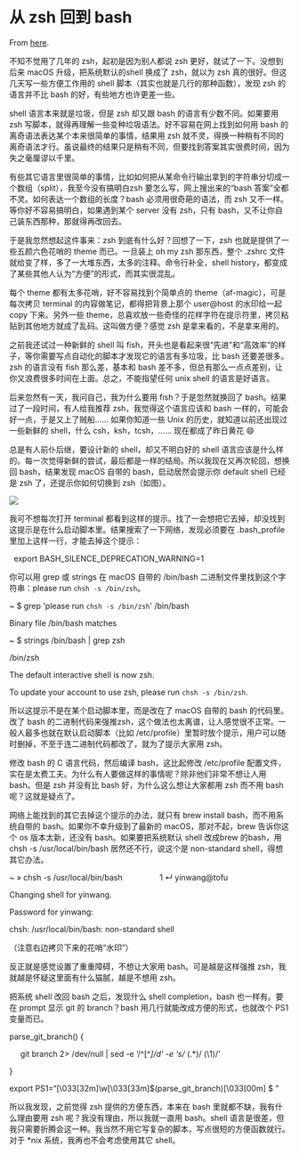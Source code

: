 # 从 zsh 回到 bash

From [here](https://yinwang1.substack.com/p/zsh-bash).

不知不觉用了几年的 zsh，起初是因为别人都说 zsh 更好，就试了一下。没想到后来 macOS 升级，把系统默认的shell 换成了 zsh，就以为 zsh 真的很好。但这几天写一些方便工作用的 shell 脚本（其实也就是几行的那种函数），发现 zsh 的语言并不比 bash 的好，有些地方也许更差一些。

shell 语言本来就是垃圾，但是 zsh 却又跟 bash 的语言有少数不同。如果要用 zsh 写脚本，就得再理解一些变种垃圾语法。好不容易在网上找到如何用 bash 的离奇语法表达某个本来很简单的事情，结果用 zsh 就不灵，得换一种稍有不同的离奇语法才行。虽说最终的结果只是稍有不同，但要找到答案其实很费时间，因为失之毫厘谬以千里。

有些其它语言里很简单的事情，比如如何把从某命令行输出拿到的字符串分切成一个数组（split），我至今没有搞明白zsh 要怎么写，网上搜出来的“bash 答案”全都不灵。如何表达一个数组的长度？bash 必须用很奇葩的语法，而 zsh 又不一样。等你好不容易搞明白，如果遇到某个 server 没有 zsh，只有 bash，又不让你自己装东西那种，那就得再改回去。

于是我忽然想起这件事来：zsh 到底有什么好？回想了一下，zsh 也就是提供了一些五颜六色花哨的 theme 而已。一旦装上 oh my zsh 那东西，整个 .zshrc 文件就给变了样，多了一大堆东西，太多的注释。命令行补全，shell history，都变成了某些其他人认为“方便”的形式，而其实很混乱。

每个 theme 都有太多花哨，好不容易找到个简单点的 theme（af-magic），可是每次拷贝 terminal 的内容做笔记，都得把背景上那个 user@host 的水印给一起 copy 下来。另外一些 theme，总喜欢放一些奇怪的花样字符在提示符里，拷贝粘贴到其他地方就成了乱码。这叫做方便？感觉 zsh 是拿来看的，不是拿来用的。

之前我还试过一种新鲜的 shell 叫 fish，开头也是看起来很“先进”和“高效率”的样子，等你需要写点自动化的脚本才发现它的语言有多垃圾，比 bash 还要差很多。zsh 的语言没有 fish 那么差，基本和 bash 差不多，但总有那么一点点差别，让你又浪费很多时间在上面。总之，不能指望任何 unix shell 的语言是好语言。

后来忽然有一天，我问自己，我为什么要用 fish？于是忽然就换回了 bash。结果过了一段时间，有人给我推荐 zsh，我觉得这个语言应该和 bash 一样的，可能会好一点，于是又上了贼船…… 如果你知道一些 Unix 的历史，就知道以前还出现过一些新鲜的 shell，什么 csh，ksh，tcsh，…… 现在都成了昨日黄花 😄

总是有人前仆后继，要设计新的 shell，却又不明白好的 shell 语言应该是什么样的。每一次觉得新鲜的尝试，最后都是一样的结局。所以我现在又再次轮回，想换回 bash，结果发现 macOS 自带的 bash，启动居然会提示你 default shell 已经是 zsh 了，还提示你如何切换到 zsh（如图）。

![](https://substackcdn.com/image/fetch/w_1456,c_limit,f_auto,q_auto:good,fl_progressive:steep/https%3A%2F%2Fsubstack-post-media.s3.amazonaws.com%2Fpublic%2Fimages%2Fb1fe050b-afd0-40c6-90a2-257dee1e005c_640x429.jpeg)

我可不想每次打开 terminal 都看到这样的提示。找了一会想把它去掉，却没找到这提示是在什么启动脚本里。结果搜索了一下网络，发现必须要在 .bash_profile 里加上这样一行，才能去掉这个提示：

  export BASH_SILENCE_DEPRECATION_WARNING=1

你可以用 grep 或 strings 在 macOS 自带的 /bin/bash 二进制文件里找到这个字符串：please run `chsh -s /bin/zsh`。

~ $ grep 'please run `chsh -s /bin/zsh`' /bin/bash

Binary file /bin/bash matches

~ $ strings /bin/bash | grep zsh

/bin/zsh

The default interactive shell is now zsh.

To update your account to use zsh, please run `chsh -s /bin/zsh`.

所以这提示不是在某个启动脚本里，而是改在了 macOS 自带的 bash 的代码里。改了 bash 的二进制代码来强推zsh，这个做法也太离谱，让人感觉很不正常。一般人最多也就在默认启动脚本（比如 /etc/profile）里暂时放个提示，用户可以随时删掉，不至于连二进制代码都改了，就为了提示大家用 zsh。

修改 bash 的 C 语言代码，然后编译 bash，这比起修改 /etc/profile 配置文件，实在是太费工夫。为什么有人要做这样的事情呢？除非他们非常不想让人用 bash。但是 zsh 并没有比 bash 好，为什么这么想让大家都用 zsh 而不用 bash 呢？这就是疑点了。

网络上能找到的其它去掉这个提示的办法，就只有 brew install bash，而不用系统自带的 bash。如果你不幸升级到了最新的 macOS，那对不起，brew 告诉你这个 os 版本太新，还没有 bash。如果要把系统默认 shell 改成brew 的bash，用 chsh -s /usr/local/bin/bash 居然还不行，说这个是 non-standard shell，得想其它办法。

~ » chsh -s /usr/local/bin/bash                 1 ↵ yinwang@tofu

Changing shell for yinwang.

Password for yinwang:

chsh: /usr/local/bin/bash: non-standard shell

（注意右边拷贝下来的花哨“水印”）

反正就是感觉设置了重重障碍，不想让大家用 bash。可是越是这样强推 zsh，我就越是怀疑这里面有什么猫腻，越是不想用 zsh。

把系统 shell 改回 bash 之后，发现什么 shell completion，bash 也一样有。要在 prompt 显示 git 的 branch？bash 用几行就能改成方便的形式，也就改个 PS1 变量而已。

parse_git_branch() {

     git branch 2> /dev/null | sed -e ‘/^[^*]/d’ -e ‘s/* \(.*\)/ (\1)/’

}

export PS1=“\[\033[32m\]\w\[\033[33m\]\$(parse_git_branch)\[\033[00m\] $ ”

所以我发现，之前觉得 zsh 提供的方便东西，本来在 bash 里就都不缺，我有什么理由要用 zsh 呢？我没有理由，所以我就一直用 bash。shell 语言是很差，但我只需要折腾会这一种。我当然不用它写复杂的脚本，写点很短的方便函数就行。对于 *nix 系统，我再也不会考虑使用其它 shell。
